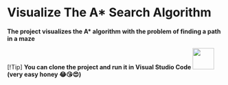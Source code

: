 # Visualize The A* Search Algorithm  

**The project visualizes the A\* algorithm with the problem of finding a path in a maze**

[!Tip]
**You can clone the project and run it in Visual Studio Code <img src="https://github.com/user-attachments/assets/a8e29178-f720-411b-9c4d-32c7d00ec9bb" width="50" height="50" />(very easy honey 😂😘😍)**


